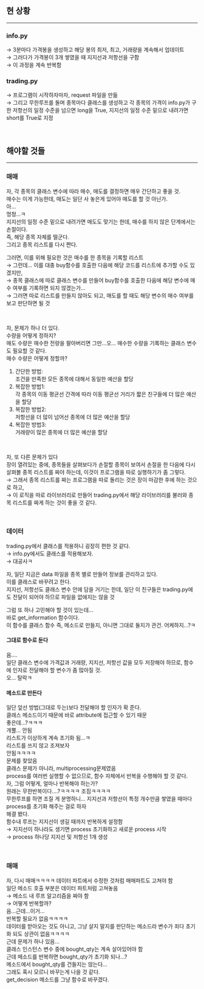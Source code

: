 ## 현 상황  

- - -  

### info.py  
&rarr; 3분마다 가격봉을 생성하고 해당 봉의 최저, 최고, 거래량을 계속해서 업데이트  
&rarr; 그러다가 가격봉이 3개 쌓였을 때 지지선과 저항선을 구함  
&rarr; 이 과정을 계속 반복함  


### trading.py
&rarr; 프로그램이 시작하자마자, request 파일을 만듦  
&rarr; 그리고 무한루프를 돌며 종목마다 클래스를 생성하고 각 종목의 가격이 info.py가 구한 저항선의 일정 수준을 넘으면 long을 True, 지지선의 일정 수준 밑으로 내려가면 short를 True로 지정

<br/>  

## 해야할 것들  

- - -  

### 매매  
자, 각 종목의 클래스 변수에 따라 매수, 매도를 결정하면 매우 간단하고 좋을 것.  
매수는 이게 가능한데, 매도는 일단 사 놓은게 있어야 매도를 할 것 아닌가.  
아...  
멍청...ㅋ  
지지선의 일정 수준 밑으로 내려가면 매도도 맞기는 한데, 매수를 하지 않은 단계에서는 손절이다.  
즉, 해당 종목 자체를 떨군다.  
그리고 종목 리스트를 다시 짠다.  


그러면, 이를 위해 필요한 것은 매수를 한 종목을 기록할 리스트  
&rarr; 그런데... 이를 대충 buy함수를 호출한 다음에 해당 코드를 리스트에 추가할 수도 있겠지만,  
&rarr; 종목 클래스에 따로 클래스 변수를 만들어 buy함수를 호출한 다음에 해당 변수에 매수 여부를 기록하면 되지 않겠는가...  
&rarr; 그러면 따로 리스트를 만들지 않아도 되고, 매도를 할 때도 해당 변수의 매수 여부를 보고 판단하면 될 것  

<br/>  

자, 문제가 하나 더 있다.  
수량을 어떻게 정하지?  
매도 수량은 매수한 전량을 팔아버리면 그만...오... 매수한 수량을 기록하는 클래스 변수도 필요할 것 같다.  
매수 수량은 어떻게 정할까?  
1. 간단한 방법:  
    조건을 만족한 모든 종목에 대해서 동일한 예산을 할당
2. 복잡한 방법1:  
    각 종목의 이동 평균선 간격에 따라 이동 평균선 거리가 짧은 친구들에 더 많은 예산을 할당  
3. 복잡한 방법2:  
    저항선을 더 많이 넘어선 종목에 더 많은 예산을 할당
4. 복잡한 방법3:  
    거래량이 많은 종목에 더 많은 예산을 할당

<br/>  

자, 또 다른 문제가 있다  
장이 열려있는 중에, 종목들을 살펴보다가 손절할 종목이 보여서 손절을 한 다음에 다시 살펴볼 종목 리스트를 짜야 하는데, 이것이 프로그램을 따로 실행하기가 좀 그렇다.  
&rarr; 그래서 종목 리스트를 짜는 프로그램을 따로 돌리는 것은 장이 마감한 후에 하는 것으로 하고,  
&rarr; 이 로직을 따로 라이브러리로 만들어 trading.py에서 해당 라이브러리를 불러와 종목 리스트를 짜게 하는 것이 좋을 것 같다.

<br/>  

### 데이터  
trading.py에서 클래스를 적용하니 굉장히 편한 것 같다.  
&rarr; info.py에서도 클래스를 적용해보자.  
&rarr; 대공사ㅋ  


자, 일단 지금은 data 파일을 종목 별로 만들어 정보를 관리하고 있다.  
이를 클래스로 바꾸려고 한다.  
지지선, 저항선도 클래스 변수 안에 담을 거기는 한데, 일단 이 친구들은 trading.py에도 전달이 되어야 하므로 파일을 없애지는 않을 것  


그럼 또 하나 고민해야 할 것이 있는데...  
바로 get_information 함수이다.  
이 함수를 클래스 함수 즉, 메소드로 만들지, 아니면 그대로 둘지가 관건.
어케하지...?ㅋ


#### 그대로 함수로 둔다  
음....  
일단 클래스 변수에 가격값과 거래량, 지지선, 저항선 값을 모두 저장해야 하므로, 함수에 인자로 전달해야 할 변수가 좀 많아질 것.  
오... 탈락ㅋ


#### 메소드로 만든다  
일단 앞선 방법(그대로 두는)보다 전달해야 할 인자가 확 준다.  
클래스 메소드이기 때문에 바로 attribute에 접근할 수 있기 때문  
좋은데...?ㅋㅋㅋ  
개뿔...
안됨  
리스트가 이상하게 계속 초기화 됨...ㅋ  
리스트를 쓰지 않고 조져보자  
안됨ㅋㅋㅋㅋ  
문제를 찾았음  
클래스 문제가 아니라, multiprocessing문제였음  
process를 여러번 실행할 수 없으므로, 함수 자체에서 반복을 수행해야 할 것 같다.  
자, 그럼 어떻게, 얼마나 반복해야 하는가?  
원래는 무한반복이다....?ㅋㅋㅋㅋ 조짐ㅋㅋㅋㅋ  
무한루프를 하면 조질 게 분명하니... 지지선과 저항선이 특정 개수만큼 쌓였을 때마다 process를 초기화 해주는 걸로 하자  
해결 봤다.  
함수내 루프는 지지선이 생길 때까지 반복하게 설정함  
&rarr; 지지선이 하나라도 생기면 process 초기화하고 새로운 process 시작  
&rarr; process 하나당 지지선 및 저항선 1개 생성

<br/>

### 매매  
자, 다시 매매ㅋㅋㅋㅋ
데이터 파트에서 수정한 것처럼 매매파트도 고쳐야 함  
일단 메소드 호출 부분은 데이터 파트처럼 고쳐놓음  
&rarr; 메소드 내 루프 알고리즘을 짜야 함  
&rarr; 어떻게 반복할까?  
음...근데...이거...  
반복할 필요가 없음ㅋㅋㅋㅋ  
데이터를 받아오는 것도 아니고, 그냥 살지 말지를 판단하는 메소드라 변수가 죄다 초기화 되도 상관이 없음ㅋㅋㅋㅋ  
근데 문제가 하나 있음...  
클래스 인스턴스 변수 중에 bought_qty는 계속 살아있어야 함  
근데 메소드를 반복하면 bought_qty가 초기화 되나...?  
메소드에서 bought_qty를 건들지는 않는다...  
그래도 혹시 모르니 바꾸는게 나을 것 같다.  
get_decision 메소드를 그냥 함수로 바꾸겠다.